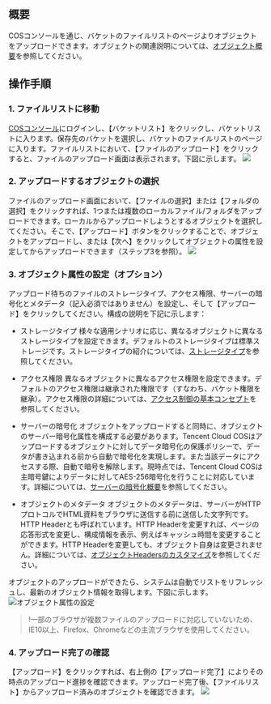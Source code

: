 ## 概要
COSコンソールを通じ、バケットのファイルリストのページよりオブジェクトをアップロードできます。オブジェクトの関連説明については、[オブジェクト概要](https://cloud.tencent.com/document/product/436/13324)を参照してください。

## 操作手順
### 1. ファイルリストに移動
 [COSコンソール](https://console.cloud.tencent.com/cos5)にログインし、【バケットリスト】をクリックし、バケットリストに入ります。保存先のバケットを選択し、バケットのファイルリストのページに入ります。ファイルリストにおいて、【ファイルのアップロード】をクリックすると、ファイルのアップロード画面は表示されます。下図に示します。
![](https://main.qcloudimg.com/raw/dee140e775d5e3a598c831e9864e5c70.png)

### 2. アップロードするオブジェクトの選択
ファイルのアップロード画面において、【ファイルの選択】または【フォルダの選択】をクリックすれば、1つまたは複数のローカルファイル/フォルダをアップロードできます。ローカルからアップロードしようとするオブジェクトを選択してください。そこで、【アップロード】ボタンをクリックすることで、オブジェクトをアップロードし、または【次へ】をクリックしてオブジェクトの属性を設定してからアップロードできます（ステップ3を参照）。
![](https://main.qcloudimg.com/raw/e4ffc8164d1f65b6875b4cf036ba37d2.png)

### 3. オブジェクト属性の設定（オプション）
アップロード待ちのファイルのストレージタイプ、アクセス権限、サーバーの暗号化とメタデータ（記入必須ではありません）を設定し、そして【アップロード】をクリックしてください。構成の説明を下記に示します：
- ストレージタイプ
様々な適用シナリオに応じ、異なるオブジェクトに異なるストレージタイプを設定できます。デフォルトのストレージタイプは標準ストレージです。ストレージタイプの紹介については、[ストレージタイプ](https://cloud.tencent.com/document/product/436/6222#.E5.AF.B9.E8.B1.A1.E5.AD.98.E5.82.A8.E7.B1.BB.E5.9E.8B)を参照してください。

- アクセス権限
異なるオブジェクトに異なるアクセス権限を設定できます。デフォルトのアクセス権限は継承された権限です（すなわち、バケット権限を継承）。アクセス権限の詳細については、[アクセス制御の基本コンセプト](https://cloud.tencent.com/document/product/436/30749)を参照してください。

- サーバーの暗号化
オブジェクトをアップロードすると同時に、オブジェクトのサーバー暗号化属性を構成する必要があります。Tencent Cloud COSはアップロードするオブジェクトに対してデータ暗号化の保護ポリシーで、データが書き込まれる前から自動で暗号化を実現します。また当該データにアクセスする際、自動で暗号を解除します。現時点では、Tencent Cloud COSは主暗号鍵によりデータに対してAES-256暗号化を行うことに対応しています。詳細については、[サーバーの暗号化概要](https://cloud.tencent.com/document/product/436/18145)を参照してください。

- オブジェクトのメタデータ
オブジェクトのメタデータは、サーバーがHTTPプロトコルでHTML資料をブラウザに送信する前に送信した文字列です。HTTP Headerとも呼ばれています。HTTP Headerを変更すれば、ページの応答形式を変更し、構成情報を表示、例えばキャッシュ時間を変更することができます。HTTP Headerを変更しても、オブジェクト自身は変更されません。詳細については、[オブジェクトHeadersのカスタマイズ](https://cloud.tencent.com/document/product/436/13361)を参照してください。

オブジェクトのアップロードができたら、システムは自動でリストをリフレッシュし、最新のオブジェクト情報を取得します。下図に示します。
![オブジェクト属性の設定](https://main.qcloudimg.com/raw/78bf2c5d8f4c65ef9131d605052ff956.png)

>!一部のブラウザが複数ファイルのアップロードに対応していないため、IE10以上、Firefox、Chromeなどの主流ブラウザを使用してください。

### 4. アップロード完了の確認
【アップロード】をクリックすれば、右上側の【アップロード完了】によりその時点のアップロード進捗を確認できます。アップロード完了後、【ファイルリスト】からアップロード済みのオブジェクトを確認できます。
![](https://main.qcloudimg.com/raw/20fc5006af1a99774abd6e0a0a98d33f.png)
